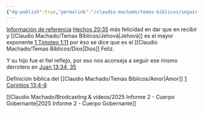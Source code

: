 ```yaml
---
{"dg-publish":true,"permalink":"/claudio-machado/temas-biblicos/seguir-en-el-amor/","tags":["amor"]}
---
```


[Información de referencia](https://wol.jw.org/es/wol/d/r4/lp-s/1102002055)
[Hechos 20:35](https://wol.jw.org/es/wol/bc/r4/lp-s/1102002055/0/0) más felicidad en dar que en recibir y [[Claudio Machado/Temas Bíblicos/Jehová\|Jehová]]  es el mayor exponente [1 Timoteo 1:11](https://wol.jw.org/es/wol/bc/r4/lp-s/1102002055/1/0) por éso se dice que es el [[Claudio Machado/Temas Bíblicos/Dios\|Dios]] Feliz.

Y su hijo fue el fiel reflejo, por eso nos aconseja a seguir ese mismo derrotero en [Juan 13:34, 35](https://wol.jw.org/es/wol/bc/r4/lp-s/1102002055/4/0) 

Definición bíblica del [[Claudio Machado/Temas Bíblicos/Amor\|Amor]] [1 Corintios 13:4-8](https://wol.jw.org/es/wol/b/r4/lp-s/nwtsty/46/13#v=46:13:4-46:13:8)

[[Claudio Machado/Brodcasting & vídeos/2025 Informe 2 - Cuerpo Gobernante\|2025 Informe 2 - Cuerpo Gobernante]]